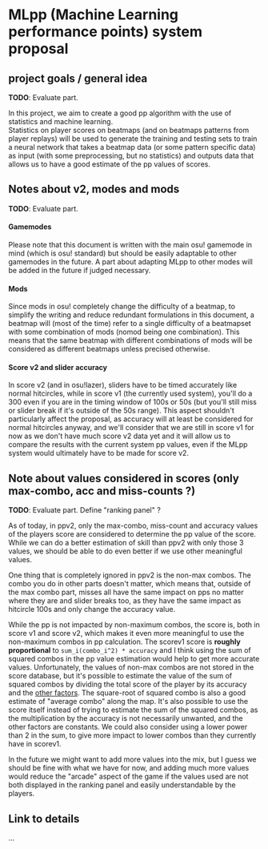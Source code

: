 # MLpp (Machine Learning performance points) system proposal
## project goals / general idea

**TODO**: Evaluate part.

In this project, we aim to create a good pp algorithm with the use of statistics and machine learning.  
Statistics on player scores on beatmaps (and on beatmaps patterns from player replays) will be used to generate the training and testing sets to train a neural network that takes a beatmap data (or some pattern specific data) as input (with some preprocessing, but no statistics) and outputs data that allows us to have a good estimate of the pp values of scores.

## Notes about v2, modes and mods

**TODO**: Evaluate part.

#### Gamemodes

Please note that this document is written with the main osu! gamemode in mind (which is osu! standard) but should be easily adaptable to other gamemodes in the future. A part about adapting MLpp to other modes will be added in the future if judged necessary.

#### Mods

Since mods in osu! completely change the difficulty of a beatmap, to simplify the writing and reduce redundant formulations in this document, a beatmap will (most of the time) refer to a single difficulty of a beatmapset with some combination of mods (nomod being one combination). This means that the same beatmap with different combinations of mods will be considered as different beatmaps unless precised otherwise.

#### Score v2 and slider accuracy

In score v2 (and in osu!lazer), sliders have to be timed accurately like normal hitcircles, while in score v1 (the currently used system), you'll do a 300 even if you are in the timing window of 100s or 50s (but you'll still miss or slider break if it's outside of the 50s range). This aspect shouldn't particularly affect the proposal, as accuracy will at least be considered for normal hitcircles anyway, and we'll consider that we are still in score v1 for now as we don't have much score v2 data yet and it will allow us to compare the results with the current system pp values, even if the MLpp system would ultimately have to be made for score v2.

## Note about values considered in scores (only max-combo, acc and miss-counts ?)

**TODO**: Evaluate part. Define "ranking panel" ?

As of today, in ppv2, only the max-combo, miss-count and accuracy values of the players score are considered to determine the pp value of the score. While we can do a  better estimation of skill than ppv2 with only those 3 values, we should be able to do even better if we use other meaningful values.

One thing that is completely ignored in ppv2 is the non-max combos. The combo you do in other parts doesn't matter, which means that, outside of the max combo part, misses all have the same impact on pps no matter where they are and slider breaks too, as they have the same impact as hitcircle 100s and only change the accuracy value.

While the pp is not impacted by non-maximum combos, the score is, both in score v1 and score v2, which makes it even more meaningful to use the non-maximum combos in pp calculation.
The scorev1 score is **roughly proportional** to `sum_i(combo_i^2) * accuracy` and I think using the sum of squared combos in the pp value estimation would help to get more accurate values. Unfortunately, the values of non-max combos are not stored in the score database, but it's possible to estimate the value of the sum of squared combos by dividing the total score of the player by its accuracy and the [other factors](https://osu.ppy.sh/help/wiki/Score/#score). The square-root of squared combo is also a good estimate of "average combo" along the map.
It's also possible to use the score itself instead of trying to estimate the sum of the squared combos, as the multiplication by the accuracy is not necessarily unwanted, and the other factors are constants.
We could also consider using a lower power than 2 in the sum, to give more impact to lower combos than they currently have in scorev1.

In the future we might want to add more values into the mix, but I guess we should be fine with what we have for now, and adding much more values would reduce the "arcade" aspect of the game if the values used are not both displayed in the ranking panel and easily understandable by the players.

## Link to details

... 